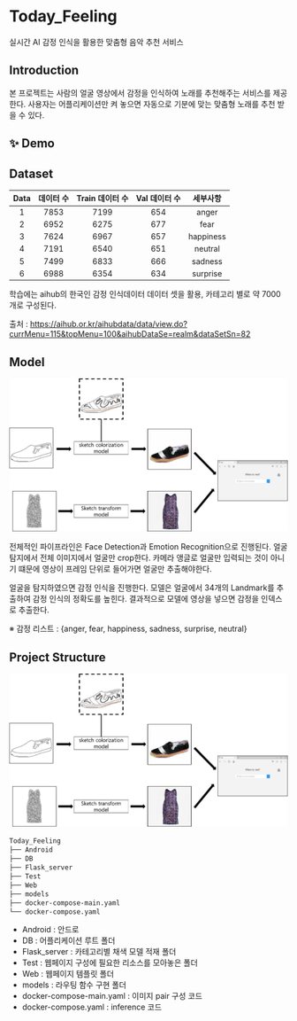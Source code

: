 # Today_Feeling
실시간 AI 감정 인식을 활용한 맞춤형 음악 추천 서비스

## Introduction

본 프로젝트는 사람의 얼굴 영상에서 감정을 인식하여 노래를 추천해주는 서비스를 제공한다. 사용자는 어플리케이션만 켜 놓으면 자동으로 기분에 맞는 맞춤형 노래를 추천 받을 수 있다.

## ✨ Demo


## Dataset
|Data|데이터 수|Train 데이터 수|Val 데이터 수|세부사항|
|:-:|:-:|:-:|:-:|:-:|
|1|7853|7199|654|anger|
|2|6952|6275|677|fear|
|3|7624|6967|657|happiness|
|4|7191|6540|651|neutral|
|5|7499|6833|666|sadness|
|6|6988|6354|634|surprise|

학습에는 aihub의 한국인 감정 인식데이터 데이터 셋을 활용, 카테고리 별로 약 7000개로 구성된다.

출처 : https://aihub.or.kr/aihubdata/data/view.do?currMenu=115&topMenu=100&aihubDataSe=realm&dataSetSn=82

## Model
![model](https://github.com/SangBeom-Hahn/Sketch2Fashion/blob/main/assests/model.png)

전체적인 파이프라인은 Face Detection과 Emotion Recognition으로 진행된다. 얼굴 탐지에서 전체 이미지에서 얼굴만 crop한다. 카메라 앵글로 얼굴만 입력되는 것이 아니기 떄문에 영상이 프레임 단위로 들어가면 얼굴만 추출해야한다. 

얼굴을 탐지하였으면 감정 인식을 진행한다. 모델은 얼굴에서 34개의 Landmark를 추출하여 감정 인식의 정확도를 높힌다. 결과적으로 모델에 영상을 넣으면 감정을 인덱스로 추출한다.

※ 감정 리스트 : {anger, fear, happiness, sadness, surprise, neutral}

## Project Structure
![Structure](https://github.com/SangBeom-Hahn/Sketch2Fashion/blob/main/assests/model.png)

```
Today_Feeling
├── Android
├── DB
├── Flask_server
├── Test
├── Web
├── models
├── docker-compose-main.yaml
└── docker-compose.yaml
```

- Android : 안드로
- DB : 어플리케이션 루트 폴더
- Flask_server : 카테고리별 채색 모델 적재 폴더
- Test : 웹페이지 구성에 필요한 리소스를 모아놓은 폴더
- Web : 웹페이지 템플릿 폴더
- models : 라우팅 함수 구현 폴더
- docker-compose-main.yaml : 이미지 pair 구성 코드
- docker-compose.yaml : inference 코드
